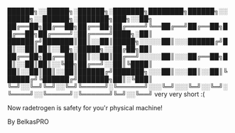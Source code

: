 
██████╗░░█████╗░██████╗░███████╗████████╗██████╗░░█████╗░░██████╗░███████╗███╗░░██╗
██╔══██╗██╔══██╗██╔══██╗██╔════╝╚══██╔══╝██╔══██╗██╔══██╗██╔════╝░██╔════╝████╗░██║
██████╔╝███████║██║░░██║█████╗░░░░░██║░░░██████╔╝██║░░██║██║░░██╗░█████╗░░██╔██╗██║
██╔══██╗██╔══██║██║░░██║██╔══╝░░░░░██║░░░██╔══██╗██║░░██║██║░░╚██╗██╔══╝░░██║╚████║
██║░░██║██║░░██║██████╔╝███████╗░░░██║░░░██║░░██║╚█████╔╝╚██████╔╝███████╗██║░╚███║
╚═╝░░╚═╝╚═╝░░╚═╝╚═════╝░╚══════╝░░░╚═╝░░░╚═╝░░╚═╝░╚════╝░░╚═════╝░╚══════╝╚═╝░░╚══╝         very very short :(

Now radetrogen is safety for you'r physical machine!

By BelkasPRO
